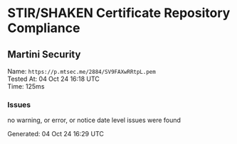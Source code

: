 # STIR/SHAKEN Certificate Repository Compliance

## Martini Security

Name: `https://p.mtsec.me/2884/SV9FAXwRRtpL.pem`\
Tested At: 04 Oct 24 16:18 UTC\
Time: 125ms

### Issues

no warning, or error, or notice date level issues were found

Generated: 04 Oct 24 16:29 UTC